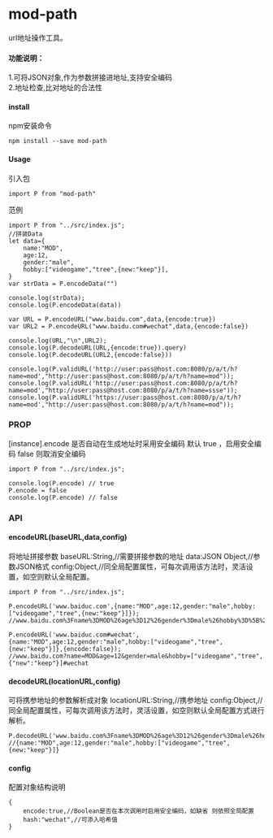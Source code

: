 # mod-path #

url地址操作工具。<br>

#### 功能说明：
1.可将JSON对象,作为参数拼接进地址,支持安全编码</br>
2.地址检查,比对地址的合法性</br>

#### install ####
npm安装命令
```
npm install --save mod-path
```

#### Usage ####

引入包
```
import P from "mod-path"
```

范例

```
import P from "../src/index.js";
//拼装Data
let data={
    name:"MOD",
    age:12,
    gender:"male",
    hobby:["videogame","tree",{new:"keep"}],
}
var strData = P.encodeData("")

console.log(strData);
console.log(P.encodeData(data))

var URL = P.encodeURL("www.baidu.com",data,{encode:true})
var URL2 = P.encodeURL("www.baidu.com#wechat",data,{encode:false})

console.log(URL,"\n",URL2);
console.log(P.decodeURL(URL,{encode:true}).query)
console.log(P.decodeURL(URL2,{encode:false}))

console.log(P.validURL('http://user:pass@host.com:8080/p/a/t/h?name=mod',"http://user:pass@host.com:8080/p/a/t/h?name=mod"));
console.log(P.validURL('http://user:pass@host.com:8080/p/a/t/h?name=mod',"http://user:pass@host.com:8080/p/a/t/h?name=ssse"));
console.log(P.validURL('https://user:pass@host.com:8080/p/a/t/h?name=mod',"http://user:pass@host.com:8080/p/a/t/h?name=mod"));

```
### PROP ###
[instance].encode 是否自动在生成地址时采用安全编码
默认 true ，启用安全编码 false 则取消安全编码
```
import P from "../src/index.js";

console.log(P.encode) // true
P.encode = false
console.log(P.encode) // false
```

### API ###

#### encodeURL(baseURL,data,config)<br> #### 
将地址拼接参数
baseURL:String,//需要拼接参数的地址
data:JSON Object,//参数JSON格式
config:Object,//同全局配置属性，可每次调用该方法时，灵活设置，如空则默认全局配置。

```
import P from "../src/index.js";

P.encodeURL('www.baiduc.com',{name:"MOD",age:12,gender:"male",hobby:["videogame","tree",{new:"keep"}]});
//www.baidu.com%3Fname%3DMOD%26age%3D12%26gender%3Dmale%26hobby%3D%5B%22videogame%22%2C%22tree%22%2C%7B%22new%22%3A%22keep%22%7D%5D

P.encodeURL('www.baiduc.com#wechat',{name:"MOD",age:12,gender:"male",hobby:["videogame","tree",{new:"keep"}]},{encode:false});
//www.baidu.com?name=MOD&age=12&gender=male&hobby=["videogame","tree",{"new":"keep"}]#wechat
```

#### decodeURL(locationURL,config)<br> #### 
可将携参地址的参数解析成对象
locationURL:String,//携参地址
config:Object,//同全局配置属性，可每次调用该方法时，灵活设置，如空则默认全局配置方式进行解析。

```
P.decodeURL('www.baidu.com%3Fname%3DMOD%26age%3D12%26gender%3Dmale%26hobby%3D%5B%22videogame%22%2C%22tree%22%2C%7B%22new%22%3A%22keep%22%7D%5D').query;
//{name:"MOD",age:12,gender:"male",hobby:["videogame","tree",{new:"keep"}]}
```

#### config
配置对象结构说明
```
{
    encode:true,//Boolean是否在本次调用时启用安全编码，如缺省 则依照全局配置
    hash:"wechat",//可添入哈希值
}
```